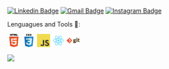 [![Linkedin Badge](https://img.shields.io/badge/-LinkedIn-blue?style=flat&logo=Linkedin&logoColor=white&link=https://www.linkedin.com/in/rebeccamanzi/)](https://www.linkedin.com/in/ismaelpedro/)
[![Gmail Badge](https://img.shields.io/badge/-Gmail-c14438?style=flat&logo=Gmail&logoColor=white&link=mailto:rebeccamanzi@gmail.com)](mailto:http.ismaeel@gmail.com)
[![Instagram Badge](https://img.shields.io/badge/-Instagram-C13584?style=flat&labelColor=C13584&logo=instagram&logoColor=white&link=https://www.instagram.com/codepwr/)](https://www.instagram.com/ismaelpedro.js/)

Lenguagues and  Tools :rocket::

<code><img height="30" src="https://raw.githubusercontent.com/github/explore/80688e429a7d4ef2fca1e82350fe8e3517d3494d/topics/html/html.png"></code>
<code><img height="30" src="https://raw.githubusercontent.com/github/explore/80688e429a7d4ef2fca1e82350fe8e3517d3494d/topics/css/css.png"></code>
<code><img height="30" src="https://raw.githubusercontent.com/github/explore/80688e429a7d4ef2fca1e82350fe8e3517d3494d/topics/javascript/javascript.png"></code>
<code><img height="30" src="https://raw.githubusercontent.com/github/explore/80688e429a7d4ef2fca1e82350fe8e3517d3494d/topics/react/react.png"></code>
<code><img height="30" src="https://raw.githubusercontent.com/github/explore/80688e429a7d4ef2fca1e82350fe8e3517d3494d/topics/git/git.png"></code>

<img src="https://i.imgur.com/wR4wNrU.png"/>


